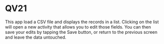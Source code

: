 # QV21

This app load a CSV file and displays the records in a list.
Clicking on the list will open a new activity that allows you to edit those fields.
You can then save your edits by tapping the Save button, or return to the previous 
screen and leave the data untouched.
